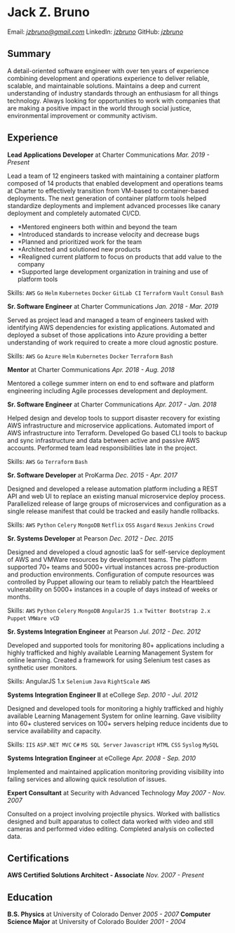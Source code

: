 # Jack Z. Bruno

Email: *<jzbruno@gmail.com>* LinkedIn: *[jzbruno](https://www.linkedin.com/in/jzbruno)* GitHub: *[jzbruno](https://github.com/jzbruno)*

## Summary

A detail-oriented software engineer with over ten years of experience combining development and operations experience to deliver reliable, scalable, and maintainable solutions. Maintains a deep and current understanding of industry standards through an enthusiasm for all things technology. Always looking for opportunities to work with companies that are making a positive impact in the world through social justice, environmental improvement or community activism.

## Experience

**Lead Applications Developer** at Charter Communications *Mar. 2019 - Present*

Lead a team of 12 engineers tasked with maintaining a container platform composed of 14 products that enabled development and operations teams at Charter to effectively transition from VM-based to container-based deployments. The next generation of container platform tools helped standardize deployments and implement advanced processes like canary deployment and completely automated CI/CD.

* *Mentored engineers both within and beyond the team
* *Introduced standards to increase velocity and decrease bugs
* *Planned and prioritized work for the team
* *Architected and solutioned new products
* *Realigned current platform to focus on products that add value to the company
* *Supported large development organization in training and use of platform tools


Skills: `AWS` `Go` `Helm` `Kubernetes` `Docker` `GitLab CI` `Terraform` `Vault` `Consul` `Bash`

**Sr. Software Engineer** at Charter Communications *Jan. 2018 - Mar. 2019*

Served as project lead and managed a team of engineers tasked with identifying AWS dependencies for existing applications. Automated and deployed a subset of those applications into Azure providing a better understanding of work required to create a more cloud agnostic posture. 

Skills: `AWS` `Go` `Azure` `Helm` `Kubernetes` `Docker` `Terraform` `Bash`

**Mentor** at Charter Communications *Apr. 2018 - Aug. 2018*

Mentored a college summer intern on end to end software and platform engineering including Agile processes development and deployment.

**Sr. Software Engineer** at Charter Communications *Apr. 2017 - Jan. 2018*

Helped design and develop tools to support disaster recovery for existing AWS infrastructure and microservice applications. Automated import of AWS infrastructure into Terraform. Developed Go based CLI tools to backup and sync infrastructure and data between active and passive AWS accounts. Performed team lead responsibilities late in the project.

Skills: `AWS` `Go` `Terraform` `Bash`

**Sr. Software Developer** at ProKarma *Dec. 2015 - Apr. 2017*

Designed and developed a release automation platform including a REST API and web UI to replace an existing manual microservice deploy process. Parallelized release of large groups of microservices and configuration as a single release manifest that could be tracked and easily handle rollbacks.

Skills: `AWS` `Python` `Celery` `MongoDB` `Netflix` `OSS` `Asgard` `Nexus` `Jenkins` `Crowd`

**Sr. Systems Developer** at Pearson *Dec. 2012 - Dec. 2015*

Designed and developed a cloud agnostic IaaS for self-service deployment of AWS and VMWare resources by development teams. The platform supported 70+ teams and 5000+ virtual instances across pre-production and production environments. Configuration of compute resources was controlled by Puppet allowing our team to reliably patch the Heartbleed vulnerability on 5000+ instances in a couple of days instead of weeks or months.

Skills: `AWS` `Python` `Celery` `MongoDB` `AngularJS 1.x` `Twitter Bootstrap 2.x` `Puppet` `VMWare vCD`

**Sr. Systems Integration Engineer** at Pearson *Jul. 2012 - Dec. 2012*

Developed and supported tools for monitoring 80+ applications including a highly trafficked and highly available Learning Management System for online learning. Created a framework for using Selenium test cases as synthetic user monitors.

Skills: AngularJS 1.x `Selenium` `Java` `RightScale` `AWS`

**Systems Integration Engineer II** at eCollege *Sep. 2010 - Jul. 2012*

Designed and developed tools for monitoring a highly trafficked and highly available Learning Management System for online learning. Gave visibility into 60+ clustered services on 100+ servers helping reduce incidents due to service availability and capacity.

Skills: `IIS` `ASP.NET MVC` `C#` `MS SQL Server` `Javascript` `HTML` `CSS` `Syslog` `MySQL`

**Systems Integration Engineer** at eCollege *Apr. 2008 - Sep. 2010*

Implemented and maintained application monitoring providing visibility into failing services and allowing quick resolution of issues.

**Expert Consultant** at Security with Advanced Technology *May 2007 - Nov. 2007*

Consulted on a project involving projectile physics. Worked with ballistics designed and built apparatus to collect data worked with video and still cameras and performed video editing. Completed analysis on collected data.

## Certifications

**AWS Certified Solutions Architect - Associate** *Nov. 2007 - Present*

## Education

**B.S. Physics** at University of Colorado Denver *2005 - 2007*
**Computer Science Major** at University of Colorado Boulder *2001 - 2004*
